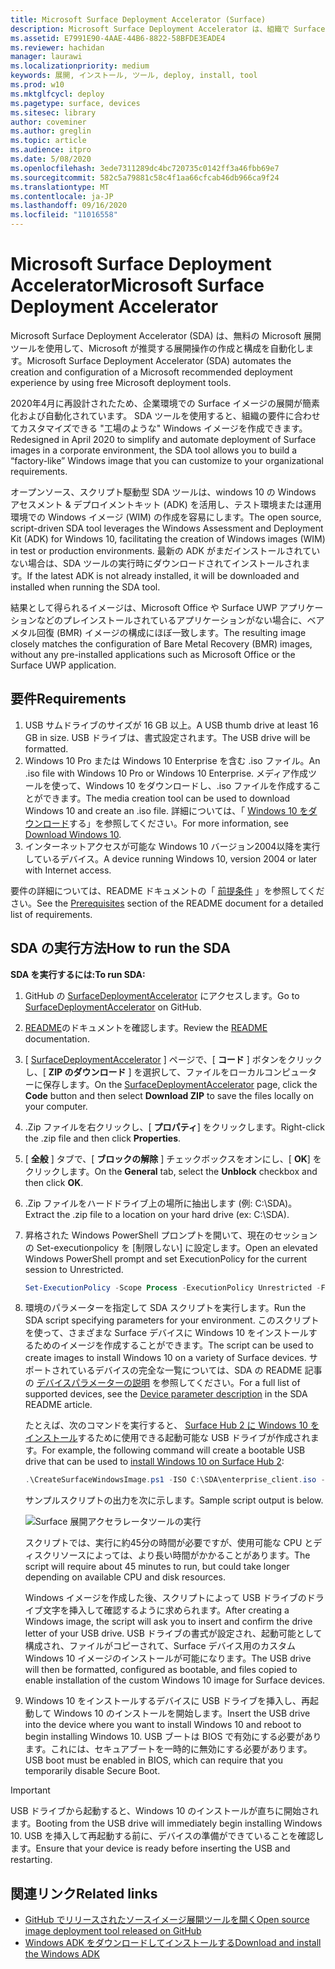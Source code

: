 ```yaml
---
title: Microsoft Surface Deployment Accelerator (Surface)
description: Microsoft Surface Deployment Accelerator は、組織で Surface デバイスのイメージを再作成するためのクイックでシンプルな展開メカニズムを提供します。
ms.assetid: E7991E90-4AAE-44B6-8822-58BFDE3EADE4
ms.reviewer: hachidan
manager: laurawi
ms.localizationpriority: medium
keywords: 展開, インストール, ツール, deploy, install, tool
ms.prod: w10
ms.mktglfcycl: deploy
ms.pagetype: surface, devices
ms.sitesec: library
author: coveminer
ms.author: greglin
ms.topic: article
ms.audience: itpro
ms.date: 5/08/2020
ms.openlocfilehash: 3ede7311289dc4bc720735c0142ff3a46fbb69e7
ms.sourcegitcommit: 582c5a79881c58c4f1aa66cfcab46db966ca9f24
ms.translationtype: MT
ms.contentlocale: ja-JP
ms.lasthandoff: 09/16/2020
ms.locfileid: "11016558"
---
```

# <span data-ttu-id="2f2ba-104">Microsoft Surface Deployment Accelerator</span><span class="sxs-lookup"><span data-stu-id="2f2ba-104">Microsoft Surface Deployment Accelerator</span></span>

<span data-ttu-id="2f2ba-105">Microsoft Surface Deployment Accelerator (SDA) は、無料の Microsoft 展開ツールを使用して、Microsoft が推奨する展開操作の作成と構成を自動化します。</span><span class="sxs-lookup"><span data-stu-id="2f2ba-105">Microsoft Surface Deployment Accelerator (SDA) automates the creation and configuration of a Microsoft recommended deployment experience by using free Microsoft deployment tools.</span></span>

<span data-ttu-id="2f2ba-106">2020年4月に再設計されたため、企業環境での Surface イメージの展開が簡素化および自動化されています。 SDA ツールを使用すると、組織の要件に合わせてカスタマイズできる "工場のような" Windows イメージを作成できます。</span><span class="sxs-lookup"><span data-stu-id="2f2ba-106">Redesigned in April 2020 to simplify and automate deployment of Surface images in a corporate environment, the SDA tool allows you to build a “factory-like” Windows image that you can customize to your organizational requirements.</span></span>

<span data-ttu-id="2f2ba-107">オープンソース、スクリプト駆動型 SDA ツールは、windows 10 の Windows アセスメント & デプロイメントキット (ADK) を活用し、テスト環境または運用環境での Windows イメージ (WIM) の作成を容易にします。</span><span class="sxs-lookup"><span data-stu-id="2f2ba-107">The open source, script-driven SDA tool leverages the Windows Assessment and Deployment Kit (ADK) for Windows 10, facilitating the creation of Windows images (WIM) in test or production environments.</span></span> <span data-ttu-id="2f2ba-108">最新の ADK がまだインストールされていない場合は、SDA ツールの実行時にダウンロードされてインストールされます。</span><span class="sxs-lookup"><span data-stu-id="2f2ba-108">If the latest ADK is not already installed, it will be downloaded and installed when running the SDA tool.</span></span>

<span data-ttu-id="2f2ba-109">結果として得られるイメージは、Microsoft Office や Surface UWP アプリケーションなどのプレインストールされているアプリケーションがない場合に、ベアメタル回復 (BMR) イメージの構成にほぼ一致します。</span><span class="sxs-lookup"><span data-stu-id="2f2ba-109">The resulting image closely matches the configuration of Bare Metal Recovery (BMR) images, without any pre-installed applications such as Microsoft Office or the Surface UWP application.</span></span>

## <span data-ttu-id="2f2ba-110">要件</span><span class="sxs-lookup"><span data-stu-id="2f2ba-110">Requirements</span></span>

1. <span data-ttu-id="2f2ba-111">USB サムドライブのサイズが 16 GB 以上。</span><span class="sxs-lookup"><span data-stu-id="2f2ba-111">A USB thumb drive at least 16 GB in size.</span></span> <span data-ttu-id="2f2ba-112">USB ドライブは、書式設定されます。</span><span class="sxs-lookup"><span data-stu-id="2f2ba-112">The USB drive will be formatted.</span></span>
2. <span data-ttu-id="2f2ba-113">Windows 10 Pro または Windows 10 Enterprise を含む .iso ファイル。</span><span class="sxs-lookup"><span data-stu-id="2f2ba-113">An .iso file with Windows 10 Pro or Windows 10 Enterprise.</span></span> <span data-ttu-id="2f2ba-114">メディア作成ツールを使って、Windows 10 をダウンロードし、.iso ファイルを作成することができます。</span><span class="sxs-lookup"><span data-stu-id="2f2ba-114">The media creation tool can be used to download Windows 10 and create an .iso file.</span></span> <span data-ttu-id="2f2ba-115">詳細については、「 [Windows 10 をダウンロード](https://www.microsoft.com/software-download/windows10)する」を参照してください。</span><span class="sxs-lookup"><span data-stu-id="2f2ba-115">For more information, see [Download Windows 10](https://www.microsoft.com/software-download/windows10).</span></span>
3. <span data-ttu-id="2f2ba-116">インターネットアクセスが可能な Windows 10 バージョン2004以降を実行しているデバイス。</span><span class="sxs-lookup"><span data-stu-id="2f2ba-116">A device running Windows 10, version 2004 or later with Internet access.</span></span>

<span data-ttu-id="2f2ba-117">要件の詳細については、README ドキュメントの「 [前提条件](https://github.com/microsoft/SurfaceDeploymentAccelerator/blob/master/README.md#prerequisites) 」を参照してください。</span><span class="sxs-lookup"><span data-stu-id="2f2ba-117">See the [Prerequisites](https://github.com/microsoft/SurfaceDeploymentAccelerator/blob/master/README.md#prerequisites) section of the README document for a detailed list of requirements.</span></span>

## <span data-ttu-id="2f2ba-118">SDA の実行方法</span><span class="sxs-lookup"><span data-stu-id="2f2ba-118">How to run the SDA</span></span>

**<span data-ttu-id="2f2ba-119">SDA を実行するには:</span><span class="sxs-lookup"><span data-stu-id="2f2ba-119">To run SDA:</span></span>**

1. <span data-ttu-id="2f2ba-120">GitHub の [SurfaceDeploymentAccelerator](https://github.com/microsoft/SurfaceDeploymentAccelerator) にアクセスします。</span><span class="sxs-lookup"><span data-stu-id="2f2ba-120">Go to [SurfaceDeploymentAccelerator](https://github.com/microsoft/SurfaceDeploymentAccelerator) on GitHub.</span></span> 
2. <span data-ttu-id="2f2ba-121">[README](https://github.com/microsoft/SurfaceDeploymentAccelerator/blob/master/README.md)のドキュメントを確認します。</span><span class="sxs-lookup"><span data-stu-id="2f2ba-121">Review the [README](https://github.com/microsoft/SurfaceDeploymentAccelerator/blob/master/README.md) documentation.</span></span>
3. <span data-ttu-id="2f2ba-122">[ [SurfaceDeploymentAccelerator](https://github.com/microsoft/SurfaceDeploymentAccelerator) ] ページで、[ **コード** ] ボタンをクリックし、[ **ZIP のダウンロード** ] を選択して、ファイルをローカルコンピューターに保存します。</span><span class="sxs-lookup"><span data-stu-id="2f2ba-122">On the [SurfaceDeploymentAccelerator](https://github.com/microsoft/SurfaceDeploymentAccelerator) page, click the **Code** button and then select **Download ZIP** to save the files locally on your computer.</span></span>
4. <span data-ttu-id="2f2ba-123">.Zip ファイルを右クリックし、[ **プロパティ**] をクリックします。</span><span class="sxs-lookup"><span data-stu-id="2f2ba-123">Right-click the .zip file and then click **Properties**.</span></span>
5. <span data-ttu-id="2f2ba-124">[ **全般** ] タブで、[ **ブロックの解除** ] チェックボックスをオンにし、[ **OK**] をクリックします。</span><span class="sxs-lookup"><span data-stu-id="2f2ba-124">On the **General** tab, select the **Unblock** checkbox and then click **OK**.</span></span>
6. <span data-ttu-id="2f2ba-125">.Zip ファイルをハードドライブ上の場所に抽出します (例: C:\SDA)。</span><span class="sxs-lookup"><span data-stu-id="2f2ba-125">Extract the .zip file to a location on your hard drive (ex: C:\SDA).</span></span>
7. <span data-ttu-id="2f2ba-126">昇格された Windows PowerShell プロンプトを開いて、現在のセッションの Set-executionpolicy を [制限しない] に設定します。</span><span class="sxs-lookup"><span data-stu-id="2f2ba-126">Open an elevated Windows PowerShell prompt and set ExecutionPolicy for the current session to Unrestricted.</span></span>

    ```powershell
    Set-ExecutionPolicy -Scope Process -ExecutionPolicy Unrestricted -Force
    ```
8. <span data-ttu-id="2f2ba-127">環境のパラメーターを指定して SDA スクリプトを実行します。</span><span class="sxs-lookup"><span data-stu-id="2f2ba-127">Run the SDA script specifying parameters for your environment.</span></span> <span data-ttu-id="2f2ba-128">このスクリプトを使って、さまざまな Surface デバイスに Windows 10 をインストールするためのイメージを作成することができます。</span><span class="sxs-lookup"><span data-stu-id="2f2ba-128">The script can be used to create images to install Windows 10 on a variety of Surface devices.</span></span> <span data-ttu-id="2f2ba-129">サポートされているデバイスの完全な一覧については、SDA の README 記事の [デバイスパラメーターの説明](https://github.com/microsoft/SurfaceDeploymentAccelerator/blob/master/README.md#full-parameter-documentation) を参照してください。</span><span class="sxs-lookup"><span data-stu-id="2f2ba-129">For a full list of supported devices, see the [Device parameter description](https://github.com/microsoft/SurfaceDeploymentAccelerator/blob/master/README.md#full-parameter-documentation) in the SDA README article.</span></span> 

    <span data-ttu-id="2f2ba-130">たとえば、次のコマンドを実行すると、 [Surface Hub 2 に Windows 10 をインストール](https://docs.microsoft.com/surface-hub/surface-hub-2s-migrate-os)するために使用できる起動可能な USB ドライブが作成されます。</span><span class="sxs-lookup"><span data-stu-id="2f2ba-130">For example, the following command will create a bootable USB drive that can be used to [install Windows 10 on Surface Hub 2](https://docs.microsoft.com/surface-hub/surface-hub-2s-migrate-os):</span></span>

    ```powershell
    .\CreateSurfaceWindowsImage.ps1 -ISO C:\SDA\enterprise_client.iso -OSSKU Enterprise -DestinationFolder C:\Output -Device SurfaceHub2 -CreateUSB $True
    ```
    <span data-ttu-id="2f2ba-131">サンプルスクリプトの出力を次に示します。</span><span class="sxs-lookup"><span data-stu-id="2f2ba-131">Sample script output is below.</span></span>

   ![Surface 展開アクセラレータツールの実行](images/sda1.png)

    <span data-ttu-id="2f2ba-133">スクリプトでは、実行に約45分の時間が必要ですが、使用可能な CPU とディスクリソースによっては、より長い時間がかかることがあります。</span><span class="sxs-lookup"><span data-stu-id="2f2ba-133">The script will require about 45 minutes to run, but could take longer depending on available CPU and disk resources.</span></span> 

    <span data-ttu-id="2f2ba-134">Windows イメージを作成した後、スクリプトによって USB ドライブのドライブ文字を挿入して確認するように求められます。</span><span class="sxs-lookup"><span data-stu-id="2f2ba-134">After creating a Windows image, the script will ask you to insert and confirm the drive letter of your USB drive.</span></span> <span data-ttu-id="2f2ba-135">USB ドライブの書式が設定され、起動可能として構成され、ファイルがコピーされて、Surface デバイス用のカスタム Windows 10 イメージのインストールが可能になります。</span><span class="sxs-lookup"><span data-stu-id="2f2ba-135">The USB drive will then be formatted, configured as bootable, and files copied to enable installation of the custom Windows 10 image for Surface devices.</span></span>

9. <span data-ttu-id="2f2ba-136">Windows 10 をインストールするデバイスに USB ドライブを挿入し、再起動して Windows 10 のインストールを開始します。</span><span class="sxs-lookup"><span data-stu-id="2f2ba-136">Insert the USB drive into the device where you want to install Windows 10 and reboot to begin installing Windows 10.</span></span> <span data-ttu-id="2f2ba-137">USB ブートは BIOS で有効にする必要があります。これには、セキュアブートを一時的に無効にする必要があります。</span><span class="sxs-lookup"><span data-stu-id="2f2ba-137">USB boot must be enabled in BIOS, which can require that you temporarily disable Secure Boot.</span></span>

> [!IMPORTANT]
> <span data-ttu-id="2f2ba-138">USB ドライブから起動すると、Windows 10 のインストールが直ちに開始されます。</span><span class="sxs-lookup"><span data-stu-id="2f2ba-138">Booting from the USB drive will immediately begin installing Windows 10.</span></span> <span data-ttu-id="2f2ba-139">USB を挿入して再起動する前に、デバイスの準備ができていることを確認します。</span><span class="sxs-lookup"><span data-stu-id="2f2ba-139">Ensure that your device is ready before inserting the USB and restarting.</span></span> 

## <span data-ttu-id="2f2ba-140">関連リンク</span><span class="sxs-lookup"><span data-stu-id="2f2ba-140">Related links</span></span>

 - [<span data-ttu-id="2f2ba-141">GitHub でリリースされたソースイメージ展開ツールを開く</span><span class="sxs-lookup"><span data-stu-id="2f2ba-141">Open source image deployment tool released on GitHub</span></span>](https://techcommunity.microsoft.com/t5/surface-it-pro-blog/open-source-image-deployment-tool-released-on-github/ba-p/1314115)
 - [<span data-ttu-id="2f2ba-142">Windows ADK をダウンロードしてインストールする</span><span class="sxs-lookup"><span data-stu-id="2f2ba-142">Download and install the Windows ADK</span></span>](https://docs.microsoft.com/windows-hardware/get-started/adk-install)
